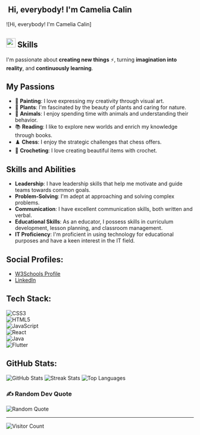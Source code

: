 ## ️ Hi, everybody! I'm Camelia Calin ️

![Hi, everybody! I'm Camelia Calin]<br>

## <img src="https://media2.giphy.com/media/QssGEmpkyEOhBCb7e1/giphy.gif?cid=ecf05e47a0n3gi1bfqntqmob8g9aid1oyj2wr3ds3mg700bl&rid=giphy.gif" width ="25"><b> Skills</b>

<p align="center">

I'm passionate about **creating new things** ⚡, turning **imagination into reality**, and **continuously learning**.

## My Passions

- 🎨 **Painting**: I love expressing my creativity through visual art.
- 🌱 **Plants**: I'm fascinated by the beauty of plants and caring for nature.
- 🐾 **Animals**: I enjoy spending time with animals and understanding their behavior.
- 📚 **Reading**: I like to explore new worlds and enrich my knowledge through books.
- ♟️ **Chess**: I enjoy the strategic challenges that chess offers.
- 🧶 **Crocheting**: I love creating beautiful items with crochet.

## Skills and Abilities

- **Leadership**: I have leadership skills that help me motivate and guide teams towards common goals.
- **Problem-Solving**: I'm adept at approaching and solving complex problems.
- **Communication**: I have excellent communication skills, both written and verbal.
- **Educational Skills**: As an educator, I possess skills in curriculum development, lesson planning, and classroom management.
- **IT Proficiency**: I'm proficient in using technology for educational purposes and have a keen interest in the IT field.

## Social Profiles:
- [W3Schools Profile](https://www.w3profile.com/cameliacalin)
- [LinkedIn](https://www.linkedin.com/in/cameliacalin/)

## Tech Stack:

![CSS3](https://img.shields.io/badge/CSS3-%231572B6.svg?style=for-the-badge&logo=css3&logoColor=white)  
![HTML5](https://img.shields.io/badge/html5-%23E34F26.svg?style=for-the-badge&logo=html5&logoColor=white)  
![JavaScript](https://img.shields.io/badge/javascript-%23323330.svg?style=for-the-badge&logo=javascript&logoColor=%23F7DF1E)  
![React](https://img.shields.io/badge/react-%2320232a.svg?style=for-the-badge&logo=react&logoColor=%2361DAFB)  
![Java](https://img.shields.io/badge/Java-%23FFCE00.svg?style=for-the-badge&logo=java&logoColor=black)  
![Flutter](https://img.shields.io/badge/flutter-%25203366.svg?style=for-the-badge&logo=flutter&logoColor=white)

## GitHub Stats:

![GitHub Stats](https://github-readme-stats.vercel.app/api?username=CameliaCalin&theme=radical&hide_border=false&include_all_commits=false&count_private=false)
![Streak Stats](https://github-readme-streak-stats.herokuapp.com/?user=CameliaCalin&theme=radical&hide_border=false)
![Top Languages](https://github-readme-stats.vercel.app/api/top-langs/?username=CameliaCalin&theme=radical&hide_border=false&include_all_commits=false&count_private=false&layout=compact)

### ✍️ Random Dev Quote

![Random Quote](https://quotes-github-readme.vercel.app/api?type=horizontal&theme=gruvbox)

---

![Visitor Count](https://visitcount.itsvg.in/api?id=CameliaCalin&icon=1&color=5)
